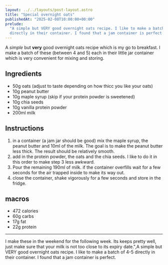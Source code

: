 ```yaml
---
layout: ../../layouts/post-layout.astro
title: "Special overnight oats"
publishedAt: "2025-02-08T10:00:00+00:00"
prelude:
  "A simple but VERY good overnight oats recipe. I like to make a batch of 4-5
  directly in their container. I found that a jam container is perfect."
---
```


A _simple_ but **very** good overnight oats recipe which is my go to breakfast.
I make a batch of these (between 4 and 5) each in their little jar container
which is very convenient for mixing and storing.

## Ingredients

- 50g oats (adjust to taste depending on how thicc you like your oats)
- 10g peanut butter
- 10g maple syrup (skip if your protein powder is sweetened)
- 10g chia seeds
- 10g vanilla protein powder
- 200ml milk

## Instructions

1. in a container (a jam jar should be good) mix the maple syrup, the peanut
   butter and 10ml of the milk. The goal is to make the peanut butter less
   thick. The result should be relatively smooth.
2. add in the protein powder, the oats and the chia seeds. I like to do it in
   this order to make step 3 less awkward.
3. Pour the remaining 190ml of milk. if the container overfills wait for a few
   seconds for the air trapped inside to make its way out.
4. close the container, shake vigorously for a few seconds and store in the
   fridge.

## macros

- 472 calories
- 60g carbs
- 17g fat
- 22g protein

---

I make these in the weekend for the following week. Its keeps pretty well, just
make sure that your milk is not too close to its expiry date.",A simple but VERY
good overnight oats recipe. I like to make a batch of 4-5 directly in their
container. I found that a jam container is perfect.
